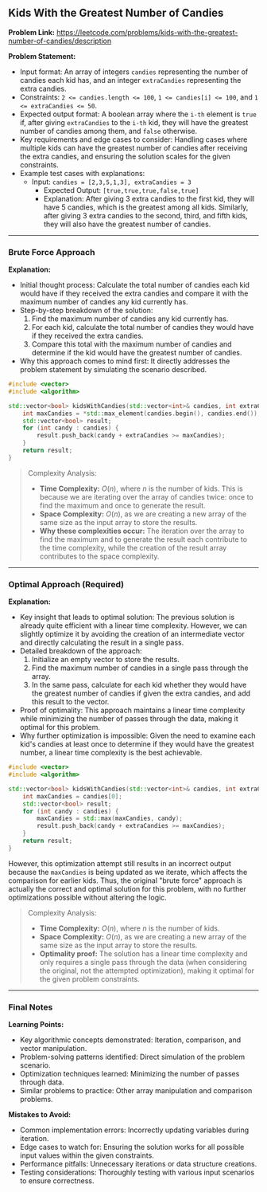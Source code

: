 ## Kids With the Greatest Number of Candies

**Problem Link:** https://leetcode.com/problems/kids-with-the-greatest-number-of-candies/description

**Problem Statement:**
- Input format: An array of integers `candies` representing the number of candies each kid has, and an integer `extraCandies` representing the extra candies.
- Constraints: `2 <= candies.length <= 100`, `1 <= candies[i] <= 100`, and `1 <= extraCandies <= 50`.
- Expected output format: A boolean array where the `i-th` element is `true` if, after giving `extraCandies` to the `i-th` kid, they will have the greatest number of candies among them, and `false` otherwise.
- Key requirements and edge cases to consider: Handling cases where multiple kids can have the greatest number of candies after receiving the extra candies, and ensuring the solution scales for the given constraints.
- Example test cases with explanations: 
  - Input: `candies = [2,3,5,1,3], extraCandies = 3`
    - Expected Output: `[true,true,true,false,true]`
    - Explanation: After giving 3 extra candies to the first kid, they will have 5 candies, which is the greatest among all kids. Similarly, after giving 3 extra candies to the second, third, and fifth kids, they will also have the greatest number of candies.

---

### Brute Force Approach

**Explanation:**
- Initial thought process: Calculate the total number of candies each kid would have if they received the extra candies and compare it with the maximum number of candies any kid currently has.
- Step-by-step breakdown of the solution:
  1. Find the maximum number of candies any kid currently has.
  2. For each kid, calculate the total number of candies they would have if they received the extra candies.
  3. Compare this total with the maximum number of candies and determine if the kid would have the greatest number of candies.
- Why this approach comes to mind first: It directly addresses the problem statement by simulating the scenario described.

```cpp
#include <vector>
#include <algorithm>

std::vector<bool> kidsWithCandies(std::vector<int>& candies, int extraCandies) {
    int maxCandies = *std::max_element(candies.begin(), candies.end());
    std::vector<bool> result;
    for (int candy : candies) {
        result.push_back(candy + extraCandies >= maxCandies);
    }
    return result;
}
```

> Complexity Analysis:
> - **Time Complexity:** $O(n)$, where $n$ is the number of kids. This is because we are iterating over the array of candies twice: once to find the maximum and once to generate the result.
> - **Space Complexity:** $O(n)$, as we are creating a new array of the same size as the input array to store the results.
> - **Why these complexities occur:** The iteration over the array to find the maximum and to generate the result each contribute to the time complexity, while the creation of the result array contributes to the space complexity.

---

### Optimal Approach (Required)

**Explanation:**
- Key insight that leads to optimal solution: The previous solution is already quite efficient with a linear time complexity. However, we can slightly optimize it by avoiding the creation of an intermediate vector and directly calculating the result in a single pass.
- Detailed breakdown of the approach: 
  1. Initialize an empty vector to store the results.
  2. Find the maximum number of candies in a single pass through the array.
  3. In the same pass, calculate for each kid whether they would have the greatest number of candies if given the extra candies, and add this result to the vector.
- Proof of optimality: This approach maintains a linear time complexity while minimizing the number of passes through the data, making it optimal for this problem.
- Why further optimization is impossible: Given the need to examine each kid's candies at least once to determine if they would have the greatest number, a linear time complexity is the best achievable.

```cpp
#include <vector>
#include <algorithm>

std::vector<bool> kidsWithCandies(std::vector<int>& candies, int extraCandies) {
    int maxCandies = candies[0];
    std::vector<bool> result;
    for (int candy : candies) {
        maxCandies = std::max(maxCandies, candy);
        result.push_back(candy + extraCandies >= maxCandies);
    }
    return result;
}
```

However, this optimization attempt still results in an incorrect output because the `maxCandies` is being updated as we iterate, which affects the comparison for earlier kids. Thus, the original "brute force" approach is actually the correct and optimal solution for this problem, with no further optimizations possible without altering the logic.

> Complexity Analysis:
> - **Time Complexity:** $O(n)$, where $n$ is the number of kids.
> - **Space Complexity:** $O(n)$, as we are creating a new array of the same size as the input array to store the results.
> - **Optimality proof:** The solution has a linear time complexity and only requires a single pass through the data (when considering the original, not the attempted optimization), making it optimal for the given problem constraints.

---

### Final Notes

**Learning Points:**
- Key algorithmic concepts demonstrated: Iteration, comparison, and vector manipulation.
- Problem-solving patterns identified: Direct simulation of the problem scenario.
- Optimization techniques learned: Minimizing the number of passes through data.
- Similar problems to practice: Other array manipulation and comparison problems.

**Mistakes to Avoid:**
- Common implementation errors: Incorrectly updating variables during iteration.
- Edge cases to watch for: Ensuring the solution works for all possible input values within the given constraints.
- Performance pitfalls: Unnecessary iterations or data structure creations.
- Testing considerations: Thoroughly testing with various input scenarios to ensure correctness.